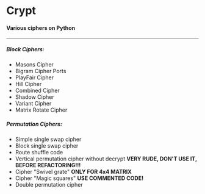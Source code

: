 # Crypt
#### Various ciphers on Python  
___  
##### Block Ciphers:  
* Masons Cipher  
* Bigram Cipher Ports  
* PlayFair Cipher  
* Hill Cipher  
* Combined Cipher  
* Shadow Cipher  
* Variant Cipher
* Matrix Rotate Cipher

##### Permutation Ciphers:
* Simple single swap cipher
* Block single swap cipher
* Route shuffle code
* Vertical permutation cipher without decrypt **VERY RUDE, DON'T USE IT, BEFORE REFACTORING!!!**
* Cipher "Swivel grate" **ONLY FOR 4x4 MATRIX**
* Cipher "Magic squares" **USE COMMENTED CODE!**
* Double permutation cipher
